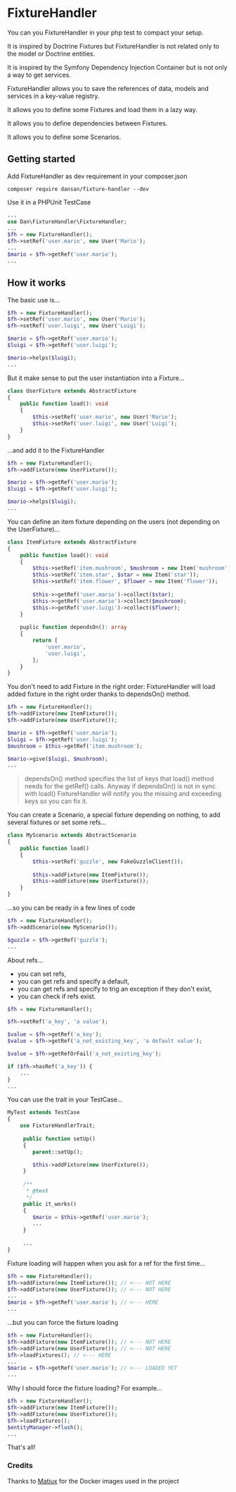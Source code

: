 # FixtureHandler



You can you FixtureHandler in your php test to compact your setup.

It is inspired by Doctrine Fixtures but FixtureHandler is not related only to the model or Doctrine entities.

It is inspired by the Symfony Dependency Injection Container but is not only a way to get services.

FixtureHandler allows you to save the references of data, models and services in a key-value registry.

It allows you to define some Fixtures and load them in a lazy way.

It allows you to define dependencies between Fixtures.

It allows you to define some Scenarios.

## Getting started

Add FixtureHandler as dev requirement in your composer.json

```
composer require dansan/fixture-handler --dev
```

Use it in a PHPUnit TestCase

```php
...
use Dan\FixtureHandler\FixtureHandler;
...
$fh = new FixtureHandler();
$fh->setRef('user.mario', new User('Mario');
...
$mario = $fh->getRef('user.mario');
...
```

## How it works

The basic use is...

```php
$fh = new FixtureHandler();
$fh->setRef('user.mario', new User('Mario');
$fh->setRef('user.luigi', new User('Luigi');

$mario = $fh->getRef('user.mario');
$luigi = $fh->getRef('user.luigi');

$mario->helps($luigi);
...
```

But it make sense to put the user instantiation into a Fixture...

```php
class UserFixture extends AbstractFixture
{
    public function load(): void
    {
        $this->setRef('user.mario', new User('Mario');
        $this->setRef('user.luigi', new User('Luigi');
    }
}
```

...and add it to the FixtureHandler  

```php
$fh = new FixtureHandler();
$fh->addFixture(new UserFixture());

$mario = $fh->getRef('user.mario');
$luigi = $fh->getRef('user.luigi');

$mario->helps($luigi);
...
```

You can define an item fixture depending on the users (not depending on the UserFixture)...

```php
class ItemFixture extends AbstractFixture
{
    public function load(): void
    {
        $this->setRef('item.mushroom', $mushroom = new Item('mushroom'));
        $this->setRef('item.star', $star = new Item('star'));
        $this->setRef('item.flower', $flower = new Item('flower'));
        
        $this->>getRef('user.mario')->collect($star);
        $this->>getRef('user.mario')->collect($mushroom);
        $this->>getRef('user.luigi')->collect($flower);
    }
    
    puplic function dependsOn(): array
    {
        return [
            'user.mario',
            'user.luigi',
        ];
    }
}
```

You don't need to add Fixture in the right order: FixtureHandler will load added fixture in the right
order thanks to dependsOn() method.


```php
$fh = new FixtureHandler();
$fh->addFixture(new ItemFixture());
$fh->addFixture(new UserFixture());

$mario = $fh->getRef('user.mario');
$luigi = $fh->getRef('user.luigi');
$mushroom = $this->getRef('item.mushroom');

$mario->give($luigi, $mushroom);
...
```

> dependsOn() method specifies the list of keys that load() method needs for the getRef() calls.
Anyway if dependsOn() is not in sync with load() FixtureHandler will notify you
the missing and exceeding keys so you can fix it.


You can create a Scenario, a special fixture depending on nothing,
to add several fixtures or set some refs...

```php
class MyScenario extends AbstractScenario
{
    public function load()
    {
        $this->setRef('guzzle', new FakeGuzzleClient());
    
        $this->addFixture(new ItemFixture());
        $this->addFixture(new UserFixture());
    }
}

```

...so you can be ready in a few lines of code

```php
$fh = new FixtureHandler();
$fh->addScenario(new MyScenario());

$guzzle = $fh->getRef('guzzle');
...
```

About refs...
- you can set refs,
- you can get refs and specify a default,
- you can get refs and specify to trig an exception if they don't exist,
- you can check if refs exist.

```php
$fh = new FixtureHandler();

$fh->setRef('a_key', 'a value');

$value = $fh->getRef('a_key');
$value = $fh->getRef('a_not_existing_key', 'a default value');

$value = $fh->getRefOrFail('a_not_existing_key');

if ($fh->hasRef('a_key')) {
    ...
}
...
```

You can use the trait in your TestCase...

```php
MyTest extends TestCase
{
    use FixtureHandlerTrait;
    
     public function setUp()
     {
        parent::setUp();

        $this->addFixture(new UserFixture());
     }
     
     /**
      * @test
      */
     public it_works()
     {
        $mario = $this->getRef('user.mario');
        ...
     }
     
     ...
}

```

Fixture loading will happen when you ask for a ref for the first time...

```php
$fh = new FixtureHandler();
$fh->addFixture(new ItemFixture()); // <--- NOT HERE
$fh->addFixture(new UserFixture()); // <--- NOT HERE
...
$mario = $fh->getRef('user.mario'); // <--- HERE
...
```

...but you can force the fixture loading

```php
$fh = new FixtureHandler();
$fh->addFixture(new ItemFixture()); // <--- NOT HERE
$fh->addFixture(new UserFixture()); // <--- NOT HERE
$fh->loadFixtures(); // <--- HERE
...
$mario = $fh->getRef('user.mario'); // <--- LOADED YET
...
```

Why I should force the fixture loading? For example...

```php
$fh = new FixtureHandler();
$fh->addFixture(new ItemFixture());
$fh->addFixture(new UserFixture());
$fh->loadFixtures();
$entityManager->flush();
...
```

That's all!


### Credits

Thanks to [Matiux](https://github.com/matiux) for the Docker images used in the project


  



